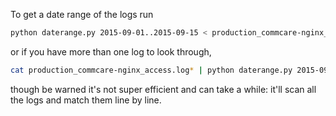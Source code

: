 To get a date range of the logs run

```bash
python daterange.py 2015-09-01..2015-09-15 < production_commcare-nginx_access.log
```

or if you have more than one log to look through,

```bash
cat production_commcare-nginx_access.log* | python daterange.py 2015-09-01..2015-09-15
```

though be warned it's not super efficient and can take a while:
it'll scan all the logs and match them line by line.
